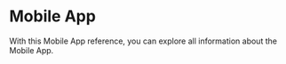 # Mobile App

With this Mobile App reference, you can explore all information about the Mobile App.
